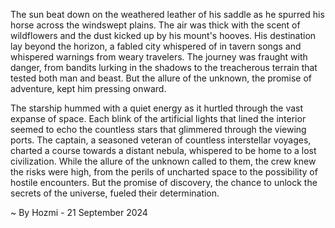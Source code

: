 
The sun beat down on the weathered leather of his saddle as he spurred his horse across the windswept plains. The air was thick with the scent of wildflowers and the dust kicked up by his mount's hooves. His destination lay beyond the horizon, a fabled city whispered of in tavern songs and whispered warnings from weary travelers. The journey was fraught with danger, from bandits lurking in the shadows to the treacherous terrain that tested both man and beast. But the allure of the unknown, the promise of adventure, kept him pressing onward. 

The starship hummed with a quiet energy as it hurtled through the vast expanse of space. Each blink of the artificial lights that lined the interior seemed to echo the countless stars that glimmered through the viewing ports. The captain, a seasoned veteran of countless interstellar voyages, charted a course towards a distant nebula, whispered to be home to a lost civilization. While the allure of the unknown called to them, the crew knew the risks were high, from the perils of uncharted space to the possibility of hostile encounters. But the promise of discovery, the chance to unlock the secrets of the universe, fueled their determination.  

~ By Hozmi - 21 September 2024
